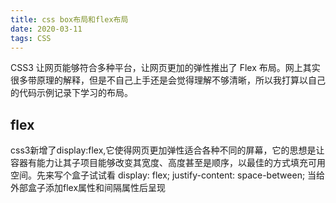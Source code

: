 ```yaml
---
title: css box布局和flex布局
date: 2020-03-11
tags: CSS
---
```


CSS3 让网页能够符合多种平台，让网页更加的弹性推出了 Flex 布局。网上其实很多带原理的解释，但是不自己上手还是会觉得理解不够清晰，所以我打算以自己的代码示例记录下学习的布局。
## flex
css3新增了display:flex,它使得网页更加弹性适合各种不同的屏幕，它的思想是让容器有能力让其子项目能够改变其宽度、高度甚至是顺序，以最佳的方式填充可用空间。先来写个盒子试试看
display: flex;
justify-content: space-between;
当给外部盒子添加flex属性和间隔属性后呈现